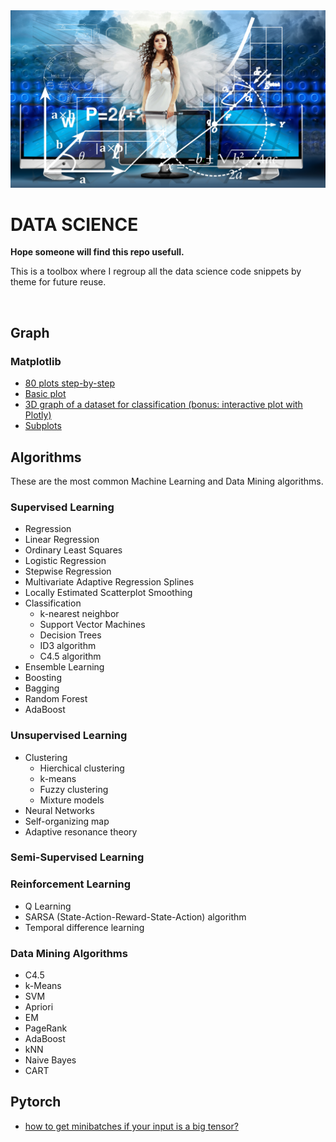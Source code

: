 <div align="center"><img src="./assets/head.jpg"></div>

# DATA SCIENCE

**Hope someone will find this repo usefull.**

This is a toolbox where I regroup all the data science code snippets by theme for future reuse.

<br>


## Graph

### Matplotlib


- [80 plots step-by-step](https://www.kaggle.com/elvinagammed/plotting-with-python-learn-80-plots-step-by-step)
- [Basic plot](https://github.com/IAbeteEtMechante/Data_Science/blob/main/graph/basic_plot.py)
- [3D graph of a dataset for classification (bonus: interactive plot with Plotly)](https://github.com/IAbeteEtMechante/Data_Science/blob/main/graph/3D_graph_for_classification.ipynb)
- [Subplots](https://github.com/IAbeteEtMechante/Data_Science/blob/main/graph/subplots.ipynb)



## Algorithms


These are the most common Machine Learning and Data Mining algorithms.

### Supervised Learning

- Regression
- Linear Regression
- Ordinary Least Squares
- Logistic Regression
- Stepwise Regression
- Multivariate Adaptive Regression Splines
- Locally Estimated Scatterplot Smoothing
- Classification
  - k-nearest neighbor
  - Support Vector Machines
  - Decision Trees
  - ID3 algorithm
  - C4.5 algorithm
- Ensemble Learning
- Boosting
- Bagging
- Random Forest
- AdaBoost

### Unsupervised Learning

- Clustering
  - Hierchical clustering
  - k-means
  - Fuzzy clustering
  - Mixture models
- Neural Networks
- Self-organizing map
- Adaptive resonance theory

### Semi-Supervised Learning

### Reinforcement Learning

- Q Learning
- SARSA (State-Action-Reward-State-Action) algorithm
- Temporal difference learning

### Data Mining Algorithms

- C4.5
- k-Means
- SVM
- Apriori
- EM
- PageRank
- AdaBoost
- kNN
- Naive Bayes
- CART

## Pytorch

- [how to get minibatches if your input is a big tensor?](https://github.com/IAbeteEtMechante/Data_Science/blob/main/Pytorch/minibatchs.py)




